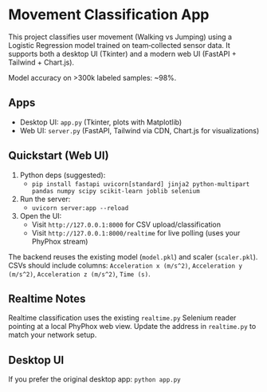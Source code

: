 # Movement Classification App

This project classifies user movement (Walking vs Jumping) using a Logistic Regression model trained on team‑collected sensor data. It supports both a desktop UI (Tkinter) and a modern web UI (FastAPI + Tailwind + Chart.js).

Model accuracy on >300k labeled samples: ~98%.

## Apps
- Desktop UI: `app.py` (Tkinter, plots with Matplotlib)
- Web UI: `server.py` (FastAPI, Tailwind via CDN, Chart.js for visualizations)

## Quickstart (Web UI)
1) Python deps (suggested):
   - `pip install fastapi uvicorn[standard] jinja2 python-multipart pandas numpy scipy scikit-learn joblib selenium`
2) Run the server:
   - `uvicorn server:app --reload`
3) Open the UI:
   - Visit `http://127.0.0.1:8000` for CSV upload/classification
   - Visit `http://127.0.0.1:8000/realtime` for live polling (uses your PhyPhox stream)

The backend reuses the existing model (`model.pkl`) and scaler (`scaler.pkl`). CSVs should include columns:
`Acceleration x (m/s^2)`, `Acceleration y (m/s^2)`, `Acceleration z (m/s^2)`, `Time (s)`.

## Realtime Notes
Realtime classification uses the existing `realtime.py` Selenium reader pointing at a local PhyPhox web view. Update the address in `realtime.py` to match your network setup.

## Desktop UI
If you prefer the original desktop app: `python app.py`
